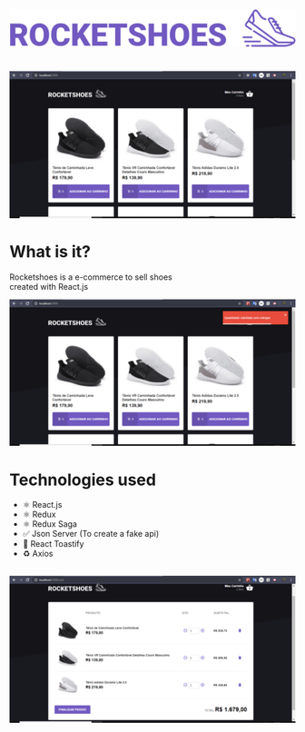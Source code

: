 <br/>
<h1 align="center">
  <img src="./.github/logo.svg">
  <br />

</h1>

<br/>

<img src="./.github/image1.png">

# What is it?

Rocketshoes is a e-commerce to sell shoes<br/>
created with React.js

<img src="./.github/image2.png">

<br/>

# Technologies used

- ⚛️ React.js
- ⚛️ Redux
- ⚛️ Redux Saga
- ✅ Json Server (To create a fake api)
- 🔔 React Toastify
- ♻ Axios

<br/>

<img src="./.github/image3.png">
